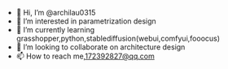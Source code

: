 - 👋 Hi, I’m @archilau0315
- 👀 I’m interested in parametrization design
- 🌱 I’m currently learning grasshopper,python,stablediffusion(webui,comfyui,fooocus)
- 💞️ I’m looking to collaborate on architecture design
- 📫 How to reach me,172392827@qq.com

<!---
archilau0315/archilau0315 is a ✨ special ✨ repository because its `README.md` (this file) appears on your GitHub profile.
You can click the Preview link to take a look at your changes.
--->
